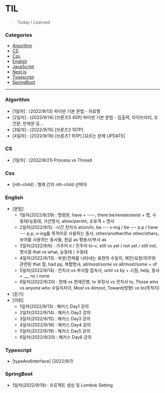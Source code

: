 # TIL

> Today I Learned

### Categories

- [Algorithm](#algorithm)
- [CS](#cs)
- [Css](#css)
- [English](#english)
- [JavaScript](#javascript)
- [Next.js](#next.js)
- [Typescript](#typescript)
- [SpringBoot](#springboot)

---

### Algorithm

- [1일차] : (2022/9/13) 파이썬 기본 문법 - 자료형
- [2일차] : (2022/9/14) [브론즈5 45P] 파이썬 기본 문법 - 입출력, 라이브러리, 조건문, 반복문 등...
- [3일차] : (2022/9/15) [브론즈3 107P]
- [4일차] : (2022/9/16) [브론즈1 151P] [모르는 문제 UPDATE]

### CS

- [1일차] : (2022/9/21) Process vs Thread

### Css

- [nth-child] : 형제 간의 nth-child 선택자

### English

- [문법]
  - 1일차(2022/8/29) : 명령문, have + ----, there be/remain/exist + 명, 수동태/능동태, 가산명사, allow/permit, 소유격 + 명사
  - 2일차(2022/9/5) : 시간 전치사 at/on/in, be --- v-ing / be --- p.p / have --- p.p, v-ing를 목적어로 사용하는 동사, other/another/the other/others, 보어를 사용하는 동사들, 원급 as 형용사/부사 as
  - 3일차(2022/9/6) : 가주어 it / 진주어 to-v, still vs yet / not yet / still not, 명사절 that vs what, 능동태 / 수동태
  - 4일차(2022/9/13) : 부분/전체를 나타내는 표현의 수일치, 제안/요청/의무와 관련된 that 절, had pp, 복합명사, all/most/some vs all/most/some + of
  - 5일차(2022/9/14) : 전치사 vs 부사절 접속사, until vs by + 시점, help, 동사 + \_\_, no / none
  - 6일차(2022/9/20) : 현재 vs 현재진행, to 부정사 vs 전치사 to, Those who vs anyone who 수일치차이, Most vs Almost, Toward(방향) vs to(목적지)
- [듣기]
- [어휘]
  - 1일차(2022/9/13) : 해커스 Day1 강의
  - 2일차(2022/9/14) : 해커스 Day2 강의
  - 3일차(2022/9/15) : 해커스 Day3 강의
  - 4일차(2022/9/16) : 해커스 Day4 강의
  - 5일차(2022/9/19) : 해커스 Day5 강의
  - 6일차(2022/9/20) : 해커스 Day6 강의

### Typescript

- [typeAndInterface] (2022/9/1)

### SpringBoot

- 1일차(2022/9/19) : 프로젝트 생성 및 Lombok Setting
